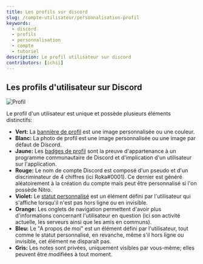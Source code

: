 ```yaml
---
title: Les profils sur discord
slug: /compte-utilisateur/personnalisation-profil
keywords:
  - discord
  - profils
  - personnalisation
  - compte
  - tutoriel
description: Le profil utilisateur sur discord
contributors: [ichii]
---
```

## Les profils d'utilisateur sur Discord
![Profil](https://i.dfr.gg/xfc7.png)

Le profil d'un utilisateur est unique et possède plusieurs éléments distinctifs:
- **Vert:** La [bannière de profil](/wiki/compte-utilisateur/personnalisation-profil/bannieres-avatars) est une image personnalisée ou une couleur.
- **Blanc:** La photo de profil est une image personnalisée ou une image par défaut de Discord.
- **Jaune:** Les [badges de profil](/wiki/compte-utilisateur/personnalisation-profil/badges) sont la preuve d'appartenance à un programme communautaire de Discord et d'implication d'un utilisateur sur l'application.
- **Rouge:** Le nom de compte Discord est composé d'un pseudo et d'un discriminateur de 4 chiffres (ici Roka#0001). Ce dernier est généré aléatoirement à la création du compte mais peut être personnalisé si l'on possède Nitro.
- **Violet:** Le [statut personnalisé](/wiki/compte-utilisateur/personnalisation-profil/statuts-personnalises) est un élément défini par l'utilisateur qui s'affiche lorsqu'il n'est pas hors ligne ou en invisible.
- **Orange:** Les onglets de navigation permettent d'avoir plus d'informations concernant l'utilisateur en question (ici son activité actuelle, les serveurs ainsi que les amis en communs).
- **Bleu:** Le "A propos de moi" est un élément défini par l'utilisateur, tout comme le statut personnalisé, en revanche, même s'il hors ligne ou invisible, cet élément ne disparaît pas.
- **Gris:** Les notes sont privées, uniquement visibles par vous-même; elles peuvent être modifiées à tout moment.

